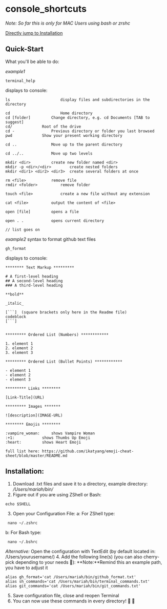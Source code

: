 # console_shortcuts

_Note: So far this is only for MAC Users using bash or zrshc_

[Directly jump to Installation](#installation)

## Quick-Start

What you'll be able to do:

_example1_

```
terminal_help
```

displays to console:

```
ls                      display files and subdirectories in the directory

cd                      Home directory
cd [folder]			Change directory, e.g. cd Documents [TAB to suggest]
cd/				Root of the drive
cd -				Previous directory or folder you last browsed
pwd				Show your present working directory

cd ..				Move up to the parent directory

cd ../..			Move up two levels

mkdir <dir>			create new folder named <dir>
mkdir -p <dir>/<dir>		create nested folders
mkdir <dir1> <dir2> <dir3>	create several folders at once

rm <file>			remove file
rmdir <folder>			remove folder

touch <file>			create a new file without any extension

cat <file>			output the content of <file>

open [file]			opens a file

open . .			opens current directory

// list goes on
```

_example2_ syntax to format github text files

```
gh_format
```

displays to console:

````
******** Text Markup *********

# A first-level heading
## A second-level heading
### A third-level heading

**bold**

_italic_

[```]  (square brackets only here in the Readme file)
codeblock
[```]


********* Ordered List (Numbers) ************

1. element 1
2. element 2
3. element 3

********* Ordered List (Bullet Points) ************

- element 1
- element 2
- element 3

********* Links ********

[Link-Title](URL)

********* Images *******

![description](IMAGE-URL)

******** Emojis ********

:vampire_woman:		shows Vampire Woman
:+1:			shows Thumbs Up Emoji
:heart:			shows Heart Emoji

full list here: https://github.com/ikatyang/emoji-cheat-sheet/blob/master/README.md
````

## Installation:

1. Download .txt files and save it to a directory, example directory: _/Users/mariah/bin/_
2. Figure out if you are using ZShell or Bash:

```
echo $SHELL
```

3. Open your Configuration File:
   a: For ZShell type:

```
 nano ~/.zshrc
```

b: For Bash type:

```
 nano ~/.bshrc
```

_Alternative:_ Open the configuration with TextEdit (by default located in: /Users/yourusername/) 4. Add the following line(s) (you can also cherry-pick depending to your needs :cherries:):
**Note:**Remind this an example path, you have to adjust it

```
alias gh_format='cat /Users/mariah/bin/github_format.txt'
alias sh_commands='cat /Users/mariah/bin/terminal_commands.txt'
alias git_commands='cat /Users/mariah/bin/git_commands.txt'
```

5. Save configuration file, close and reopen Terminal
6. You can now use these commands in every directory! :space_invader: :space_invader:
